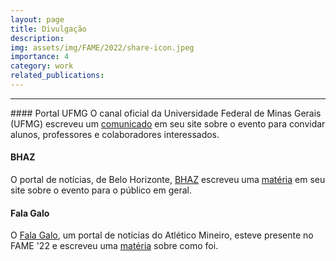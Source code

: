 ```yaml
---
layout: page
title: Divulgação
description: 
img: assets/img/FAME/2022/share-icon.jpeg
importance: 4
category: work
related_publications:
---
```

<hr>
#### Portal UFMG
O canal oficial da Universidade Federal de Minas Gerais (UFMG) escreveu um 
<a href='https://ufmg.br/comunicacao/assessoria-de-imprensa/release/evento-promovido-pela-ufmg-e-pelo-clube-atletico-mineiro-discute-a-modelagem-e-experiencia-de-analise-de-futebol'>comunicado</a> 
em seu site sobre o evento para convidar alunos, professores e colaboradores interessados.


#### BHAZ
O portal de notícias, de Belo Horizonte, <a href='https://twitter.com/portal_bhaz'>BHAZ</a> escreveu uma 
<a href='https://bhaz.com.br/guia-bhaz/fame-ufmg-evento-analise-dados-futebol/'>matéria</a> em seu site sobre o evento para o público em geral.

#### Fala Galo
O <a href='https://twitter.com/Falagalo13'>Fala Galo</a>, um portal de notícias do Atlético Mineiro, esteve presente no FAME '22 e escreveu uma 
<a href='https://falagalo.com.br/em-parceria-com-o-dcc-ufmg-atletico-promove-evento-para-a-discussao-do-uso-de-dados-no-futebol/'>matéria</a> sobre como foi.